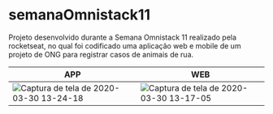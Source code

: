 # semanaOmnistack11
Projeto desenvolvido durante a Semana Omnistack 11 realizado pela rocketseat, no qual foi codificado uma aplicação web e mobile de um projeto de ONG para registrar casos de animais de rua.

|APP | WEB | 
| ------------ | ------------- |
|![Captura de tela de 2020-03-30 13-24-18](https://user-images.githubusercontent.com/50887367/77937446-b8d15000-728a-11ea-8423-f92f69fa2a59.png)   |  ![Captura de tela de 2020-03-30 13-17-05](https://user-images.githubusercontent.com/50887367/77937614-f6ce7400-728a-11ea-9ed5-dda1f592c791.png)|


